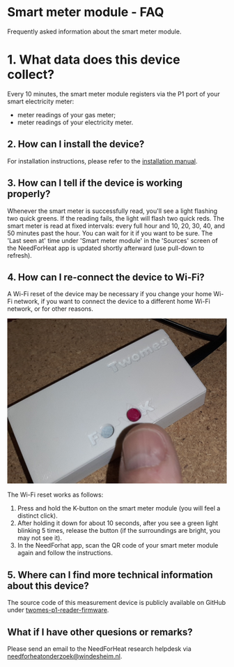 # Smart meter module - FAQ

Frequently asked information about the smart meter module.

# 1. What data does this device collect?

Every 10 minutes, the smart meter module registers via the P1 port of your smart electricity meter:

- meter readings of your gas meter;
- meter readings of your electricity meter.

## 2. How can I install the device?

For installation instructions, please refer to the [installation manual](../../../installation/).

## 3. How can I tell if the device is working properly?

Whenever the smart meter is successfully read, you'll see a light flashing two quick greens. If the reading fails, the light will flash two quick reds. The smart meter is read at fixed intervals: every full hour and 10, 20, 30, 40, and 50 minutes past the hour. You can wait for it if you want to be sure. The 'Last seen at' time under 'Smart meter module' in the 'Sources' screen of the NeedForHeat app is updated shortly afterward (use pull-down to refresh).

## 4. How can I re-connect the device to Wi-Fi?

A Wi-Fi reset of the device may be necessary if you change your home Wi-Fi network, if you want to connect the device to a different home Wi-Fi network, or for other reasons.

![device](../assets/p1-gateway-wi-fi-reset.jpg)

The Wi-Fi reset works as follows:

1. Press and hold the K-button on the smart meter module (you will feel a distinct click).
2. After holding it down for about 10 seconds, after you see a green light blinking 5 times, release the button (if the surroundings are bright, you may not see it).
3. In the NeedForhat app, scan the QR code of your smart meter module again and follow the instructions.

## 5. Where can I find more technical information about this device?
The source code of this measurement device is publicly available on GitHub under [twomes-p1-reader-firmware](https://github.com/energietransitie/twomes-p1-reader-firmware).

## What if I have other quesions or remarks?
Please send an email to the NeedForHeat research helpdesk via [needforheatonderzoek@windesheim.nl](needforheatonderzoek@windesheim.nl).
